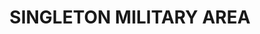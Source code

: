 ---
lastmod: '2025-04-06T06:05:20+00:00'
latitude: -32.7441932
layout: suburb
longitude: 151.1591424
postcode: '2331'
state: NSW
title: SINGLETON MILITARY AREA
url: /nsw/singleton-military-area/
---